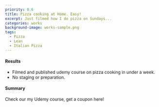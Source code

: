 ```yaml
---
priority: 0.6
title: Pizza cooking at Home. Easy!
excerpt: Just filmed how I do pizza on Sundays...
categories: works
background-image: works-sample.png
tags:
  - Pizza
  - Lean
  - Italian Pizza
---
```


#### Results

- Filmed and published udemy course on pizza cooking in under a week.
- No staging or preparation.

#### Summary

Check our my Udemy course, get a coupon here!
